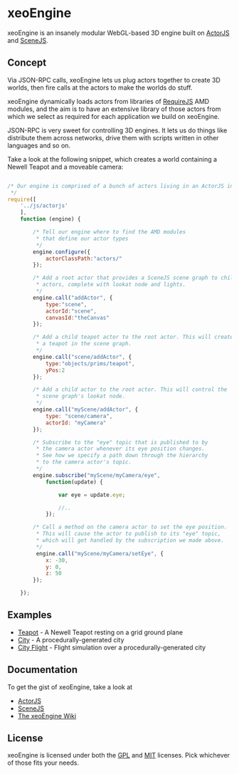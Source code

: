 xeoEngine
=========

xeoEngine is an insanely modular WebGL-based 3D engine built on [ActorJS](http://actorjs.org) and [SceneJS](http://scenejs.org).

## Concept

Via JSON-RPC calls, xeoEngine lets us plug actors together to create 3D worlds, then fire calls at the actors to make the worlds
 do stuff.

xeoEngine dynamically loads actors from libraries of [RequireJS](http://requirejs.org) AMD modules, and the aim is to have an extensive library of
 those actors from which we select as required for each application we build on xeoEngine.

JSON-RPC is very sweet for controlling 3D engines. It lets us do things like distribute them across networks, drive them
with scripts written in other languages and so on.

Take a look at the following snippet, which creates a world containing a Newell Teapot and a moveable camera:

```javascript

/* Our engine is comprised of a bunch of actors living in an ActorJS instance
 */
require([
    '../js/actorjs'
    ],
    function (engine) {

        /* Tell our engine where to find the AMD modules
         * that define our actor types
         */
        engine.configure({
            actorClassPath:"actors/"
        });

        /* Add a root actor that provides a SceneJS scene graph to child
         * actors, complete with lookat node and lights.
         */
        engine.call("addActor", {
            type:"scene",
            actorId:"scene",
            canvasId:"theCanvas"
        });

        /* Add a child teapot actor to the root actor. This will create
         * a teapot in the scene graph.
         */
        engine.call("scene/addActor", {
            type:"objects/prims/teapot",
            yPos:2
        });

        /* Add a child actor to the root actor. This will control the
         * scene graph's lookat node.
         */
        engine.call("myScene/addActor", {
            type: "scene/camera",
            actorId: "myCamera"
        });

        /* Subscribe to the "eye" topic that is published to by
         * the camera actor whenever its eye position changes.
         * See how we specify a path down through the hierarchy
         * to the camera actor's topic.
         */
        engine.subscribe("myScene/myCamera/eye",
            function(update) {

                var eye = update.eye;

                //..
            });

        /* Call a method on the camera actor to set the eye position.
         * This will cause the actor to publish to its "eye" topic,
         * which will get handled by the subscription we made above.
         */
         engine.call("myScene/myCamera/setEye", {
            x: -30,
            y: 0,
            z: 50
        });

    });

```

## Examples
* [Teapot](http://xeolabs.github.com/xeoEngine/teapot.html) - A Newell Teapot resting on a grid ground plane
* [City](http://xeolabs.github.com/xeoEngine/city.html) - A procedurally-generated city
* [City Flight](http://xeolabs.github.com/xeoEngine/cityFlight.html) - Flight simulation over a procedurally-generated city

## Documentation
To get the gist of xeoEngine, take a look at
* [ActorJS](http://actorjs.org)
* [SceneJS](http://scenejs.org)
* [The xeoEngine Wiki](https://github.com/xeolabs/xeoEngine/wiki)

## License
xeoEngine is licensed under both the [GPL](https://github.com/xeolabs/xeoEngine/blob/master/licenses/GPL_LICENSE.txt)
and [MIT](https://github.com/xeolabs/xeoEngine/blob/master/licenses/MIT_LICENSE.txt) licenses. Pick whichever of those fits your needs.
